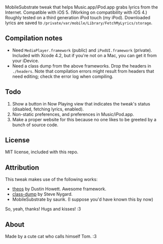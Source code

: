 MobileSubstrate tweak that helps Music.app/iPod.app grabs lyrics from the
Internet. Compatible with iOS 5. (Working on compatibility with iOS 4.)
Roughly tested on a third generation iPod touch (my iPod). Downloaded
lyrics are saved to `/private/var/mobile/Library/FetchMyLyrics/storage`.

Compilation notes
------------------
- Need `MediaPlayer.framework` (public) and `iPodUI.framework` (private).
Included with Xcode 4.2, but if you're not on a Mac, you can get it from
your iDevice.
- Need a class dump from the above frameworks. Drop the headers in
`./headers`. Note that compilation errors might result from headers
that need editing; check the error log when compiling.


Todo
-----
1. Show a button in Now Playing view that indicates the tweak's
status (disabled, fetching lyrics, enabled).
2. Non-static preferences, and preferences in Music/iPod.app.
3. Make a proper website for this because no one likes to be greeted
by a bunch of source code.

License
-------
MIT license, included with this repo.

Attribution
-----------
This tweak makes use of the following works:

- [theos][theos-link] by Dustin Howett. Awesome framework.
- [class-dump][class-dump-link] by Steve Nygard.
- MobileSubstrate by saurik. (I suppose you'd have known this by now)

[theos-link]:[https://github.com/DHowett/theos]
[class-dump-link]:[http://www.codethecode.com/projects/class-dump/]

So, yeah, thanks! Hugs and kisses! :3

About
-----
Made by a cute cat who calls himself Tom. :3
